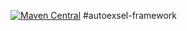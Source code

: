 [![Maven Central](https://maven-badges.herokuapp.com/maven-central/com.github.autoexsel/autoexsel-framework/badge.svg)](https://maven-badges.herokuapp.com/maven-central/com.github.autoexsel/autoexsel-framework)
#autoexsel-framework
